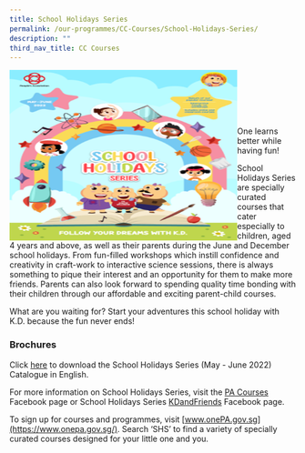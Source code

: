 ```yaml
---
title: School Holidays Series
permalink: /our-programmes/CC-Courses/School-Holidays-Series/
description: ""
third_nav_title: CC Courses
---
```

<img style="height:300px;width:400px" align= "left" src="/images/Programmes/CC%20Courses/School%20Holidays%20Series%20MayJun%202022%20Cover%20(1).png"><br><br><br><br><br>

One learns better while having fun!

School Holidays Series are specially curated courses that cater especially to children, aged 4 years and above, as well as their parents during the June and December school holidays. From fun-filled workshops which instill confidence and creativity in craft-work to interactive science sessions, there is always something to pique their interest and an opportunity for them to make more friends. Parents can also look forward to spending quality time bonding with their children through our affordable and exciting parent-child courses.

What are you waiting for? Start your adventures this school holiday with K.D. because the fun never ends! 

### Brochures

Click [here](/files/Our%20Programmes/CC%20Courses/SHS%20E-brochure_May%20June%202022.pdf) to download the School Holidays Series (May - June 2022) Catalogue in English.

For more information on School Holidays Series, visit the [PA Courses](https://www.facebook.com/pacourses) Facebook page or School Holidays Series [KDandFriends](https://www.facebook.com/kdandfriends) Facebook page.

To sign up for courses and programmes, visit [www.onePA.gov.sg](https://www.onepa.gov.sg/). Search ‘SHS’ to find a variety of specially curated courses designed for your little one and you.